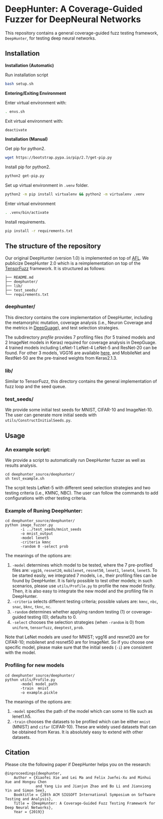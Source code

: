 DeepHunter: A Coverage-Guided Fuzzer for DeepNeural Networks
======

This repository contains a general coverage-guided fuzz testing framework, `DeepHunter`, for testing deep neural networks.


## Installation

<!--We have tested DeepHunter based on Python 2.7 on Ubuntu 16.04 and Mac OS, theoretically it should also work on other operating systems. To get all the dependencies, it is sufficient to run the following command.-->

<!--```-->
<!--pip install -r requirements.txt-->
<!--```-->

**Installation (Automatic)**

Run installation script

```bash
bash setup.sh
```

**Entering/Exiting Environment**

Enter virtual environment with:

```bash
. envs.sh
```

Exit virtual environment with:

```bash
deactivate
```

**Installation (Manual)**

Get pip for python2.

```bash
wget https://bootstrap.pypa.io/pip/2.7/get-pip.py
```

Install pip for python2.

```bash
python2 get-pip.py
```

Set up virtual environment in `.venv` folder.

```bash
python2 -m pip install virtualenv && python2 -m virtualenv .venv
```

Enter virtual environment

```bash
. .venv/bin/activate
```

Install requirements.

```bash
pip install -r requirements.txt
```


## The structure of the repository

Our original DeepHunter (version 1.0) is implemented on top of [AFL](http://lcamtuf.coredump.cx/afl/).
We publicize DeepHunter 2.0 which is a reimplementation on top of the [TensorFuzz](https://github.com/brain-research/tensorfuzz) framework. It is structured as follows:

```
├── README.md
├── deephunter/
├── lib/
├── test_seeds/
└── requirements.txt
```

### deephunter/

This directory contains the core implementation of DeepHunter, including the metamorphic mutation, coverage analysis (i.e., Neuron Coverage and the metrics in [DeepGuage](https://dl.acm.org/citation.cfm?id=3238202)), and test selection strategies.

The subdirectory *profile* provides 7 profiling files (for 5 trained models and 2 ImageNet models in Keras) required for coverage analysis in DeepGuage. 4 trained models including LeNet-1 LeNet-4 LeNet-5 and ResNet-20 can be found. 
For other 3 models, VGG16 are available [here](https://drive.google.com/drive/folders/1OSv-IXDxnIclnBVoHiUGlm_UqVX2YJTy?usp=sharing), and MobileNet and RestNet-50 are the pre-trained weights from Keras2.1.3.

### lib/

Similar to TensorFuzz, this directory contains the general implementation of fuzz loop and the seed queue.


### test_seeds/
We provide some initial test seeds for MNIST, CIFAR-10 and ImageNet-10.
The user can generate more initial seeds with `utils/ConstructInitialSeeds.py`.



## Usage

### An example script:
We provide a script to automatically run DeepHunter fuzzer as well as results analysis.

```
cd deephunter_source/deephunter/
sh test_example.sh
```

The scrpit tests LeNet-5 with different seed selection strategies and two testing criteria (i.e., KMNC, NBC).
The user can follow the commands to add configurations with other testing criteria.



### Example of Runing DeepHunter:

```
cd deephunter_source/deephunter/
python image_fuzzer.py
       -i ../test_seeds/mnist_seeds
       -o mnist_output
       -model lenet5
       -criteria kmnc
       -random 0 -select prob
```

The meanings of the options are:

1. `-model` determines which model to be tested, where the 7 pre-profiled files are: `vgg16`, `resnet20`, `mobilenet`, `resnet50`, `lenet1`, `lenet4`, `lenet5`. To be started easily, we integrated 7 models, i.e., their profiling files can be found by DeepHunter. It is fairly possible to test other models; in such scenarios, please use `utils/Profile.py` to profile the new model firstly. Then, it is also easy to integrate the new model and the profiling file in DeepHunter.  
2. `-criteria` selects different testing criteria; possible values are: `kmnc`, `nbc`, `snac`, `bknc`, `tknc`, `nc`.  
3. `-random` determines whether applying random testing (1) or coverage-guided testing (0); defaults to 0.
4. `-select` chooses the selection strategies (when `-random` is 0) from `uniform`, `tensorfuzz`, `deeptest`, `prob`.  

Note that LeNet models are used for MNIST; vgg16 and resnet20 are for CIFAR-10; mobilenet and resnet50 are for ImageNet. 
So if you choose one specific model, please make sure that the initial seeds (`-i`) are consistent with the model.

### Profiling for new models

```
cd deephunter_source/deephunter/
python utils/Profile.py 
       -model model_path
       -train  mnist
       -o example.pickle
```

The meanings of the options are:  
1. `-model` specifies the path of the model which can some `h5` file such as lenet1.h5.  
2. `-train` chooses the datasets to be profiled which can be either `mnist` (MNIST) and `cifar` (CIFAR-10). These are widely used datasets that can be obtained from Keras. It is absolutely easy to extend with other datasets.  



## Citation
Please cite the following paper if DeepHunter helps you on the research:

```
@inproceedings{deephunter,  
	Author = {Xiaofei Xie and Lei Ma and Felix Juefei-Xu and Minhui Xue and Hongxu Chen
	          and Yang Liu and Jianjun Zhao and Bo Li and Jianxiong Yin and Simon See},
	Booktitle = {28th ACM SIGSOFT International Symposium on Software Testing and Analysis},
	Title = {DeepHunter: A Coverage-Guided Fuzz Testing Framework for Deep Neural Networks},
	Year = {2019}}
```
